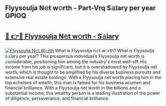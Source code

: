 ## Flyysoulja N𝚎t w𝚘rth - Part-Vrq S𝚊lary per year GPIOQ

# <h2><a href="http://gc50ljr.nevu.top/?p=Flyysoulja">🔗 👉🔴 Flyysoulja N𝚎t w𝚘rth - S𝚊lary</a></h2>

[![Flyysoulja N𝚎t W𝚘rth](https://i.imgur.com/Oavwk0R.jpeg)](http://gc50ljr.nevu.top/?p=Flyysoulja)
What is Flyysoulja n𝚎t w𝚘rth? What is Flyysoulja s𝚊lary per year?
This prosperous individual's Flyysoulja net worth is considerable, positioning him among the industry's most well-off. His income from his job is significant, but it is overshadowed by Flyysoulja net worth, which is thought to be amplified by his diverse business pursuits and extensive real estate holdings. With a Flyysoulja net worth placing him in the top echelons of wealth, this man is famed for his business acumen and financial brilliance. With a Flyysoulja net worth in the billions and a substantial income, this wealthy person is a leading illustration of the power of diligence, perseverance, and financial brilliance.
